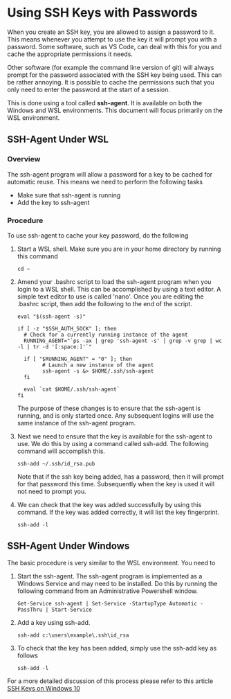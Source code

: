 # Using SSH Keys with Passwords

When you create an SSH key, you are allowed to assign a password to it.  This means whenever you attempt to use the key it will prompt you with a password.  Some software, such as VS Code, can deal with this for you and cache the appropriate permissions it needs.

Other software (for example the command line version of git) will always prompt for the password associated with the SSH key being used.  This can be rather annoying.  It is possible to cache the permissions such that you only need to enter the password at the start of a session.

This is done using a tool called **ssh-agent**.  It is available on both the Windows and WSL environments.  This document will focus primarily on the WSL environment.

## SSH-Agent Under WSL

### Overview

The ssh-agent program will allow a password for a key to be cached for automatic reuse.  This means we need to perform the following tasks

- Make sure that ssh-agent is running
- Add the key to ssh-agent

### Procedure

To use ssh-agent to cache your key password, do the following

1. Start a WSL shell.  Make sure you are in your home directory by running this command

   ```text
   cd ~
   ```

2. Amend your .bashrc script to load the ssh-agent program when you login to a WSL shell.  This can be accomplished by using a text editor.  A simple text editor to use is called 'nano'.  Once you are editing the .bashrc script, then add the following to the end of the script.

   ```text
   eval "$(ssh-agent -s)"

   if [ -z "$SSH_AUTH_SOCK" ]; then
     # Check for a currently running instance of the agent
     RUNNING_AGENT="`ps -ax | grep 'ssh-agent -s' | grep -v grep | wc -l | tr -d '[:space:]'`"

     if [ "$RUNNING_AGENT" = "0" ]; then
           # Launch a new instance of the agent
           ssh-agent -s &> $HOME/.ssh/ssh-agent
     fi

     eval `cat $HOME/.ssh/ssh-agent`
   fi
   ```

   The purpose of these changes is to ensure that the ssh-agent is running, and is only started once.  Any subsequent logins will use the same instance of the ssh-agent program.

3. Next we need to ensure that the key is available for the ssh-agent to use.  We do this by using a command called ssh-add.  The following command will accomplish this.

   ```text
   ssh-add ~/.ssh/id_rsa.pub
   ```

   Note that if the ssh key being added, has a password, then it will prompt for that password this time.  Subsequently when the key is used it will not need to prompt you.

4. We can check that the key was added successfully by using this command.  If the key was added correctly, it will list the key fingerprint.

   ```text
   ssh-add -l
   ```

## SSH-Agent Under Windows

The basic procedure is very similar to the WSL environment.  You need to

1. Start the ssh-agent.  The ssh-agent program is implemented as a Windows Service and may need to be installed.  Do this by running the following command from an Administrative Powershell window.

   ```text
   Get-Service ssh-agent | Set-Service -StartupType Automatic -PassThru | Start-Service
   ```

2. Add a key using ssh-add.

   ```text
   ssh-add c:\users\example\.ssh\id_rsa
   ```

3. To check that the key has been added, simply use the ssh-add key as follows

   ```text
   ssh-add -l
   ```

For a more detailed discussion of this process please refer to this article [SSH Keys on Windows 10](https://richardballard.co.uk/ssh-keys-on-windows-10/)
